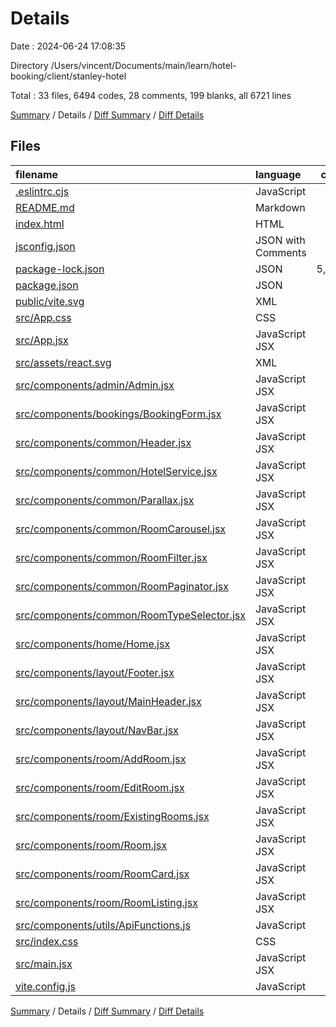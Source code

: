 # Details

Date : 2024-06-24 17:08:35

Directory /Users/vincent/Documents/main/learn/hotel-booking/client/stanley-hotel

Total : 33 files,  6494 codes, 28 comments, 199 blanks, all 6721 lines

[Summary](results.md) / Details / [Diff Summary](diff.md) / [Diff Details](diff-details.md)

## Files
| filename | language | code | comment | blank | total |
| :--- | :--- | ---: | ---: | ---: | ---: |
| [.eslintrc.cjs](/.eslintrc.cjs) | JavaScript | 21 | 0 | 1 | 22 |
| [README.md](/README.md) | Markdown | 5 | 0 | 4 | 9 |
| [index.html](/index.html) | HTML | 13 | 0 | 1 | 14 |
| [jsconfig.json](/jsconfig.json) | JSON with Comments | 8 | 1 | 1 | 10 |
| [package-lock.json](/package-lock.json) | JSON | 5,036 | 0 | 1 | 5,037 |
| [package.json](/package.json) | JSON | 38 | 0 | 1 | 39 |
| [public/vite.svg](/public/vite.svg) | XML | 1 | 0 | 0 | 1 |
| [src/App.css](/src/App.css) | CSS | 37 | 0 | 6 | 43 |
| [src/App.jsx](/src/App.jsx) | JavaScript JSX | 32 | 0 | 4 | 36 |
| [src/assets/react.svg](/src/assets/react.svg) | XML | 1 | 0 | 0 | 1 |
| [src/components/admin/Admin.jsx](/src/components/admin/Admin.jsx) | JavaScript JSX | 14 | 0 | 2 | 16 |
| [src/components/bookings/BookingForm.jsx](/src/components/bookings/BookingForm.jsx) | JavaScript JSX | 76 | 0 | 14 | 90 |
| [src/components/common/Header.jsx](/src/components/common/Header.jsx) | JavaScript JSX | 12 | 0 | 2 | 14 |
| [src/components/common/HotelService.jsx](/src/components/common/HotelService.jsx) | JavaScript JSX | 85 | 0 | 3 | 88 |
| [src/components/common/Parallax.jsx](/src/components/common/Parallax.jsx) | JavaScript JSX | 15 | 0 | 2 | 17 |
| [src/components/common/RoomCarousel.jsx](/src/components/common/RoomCarousel.jsx) | JavaScript JSX | 67 | 0 | 7 | 74 |
| [src/components/common/RoomFilter.jsx](/src/components/common/RoomFilter.jsx) | JavaScript JSX | 31 | 1 | 6 | 38 |
| [src/components/common/RoomPaginator.jsx](/src/components/common/RoomPaginator.jsx) | JavaScript JSX | 20 | 0 | 2 | 22 |
| [src/components/common/RoomTypeSelector.jsx](/src/components/common/RoomTypeSelector.jsx) | JavaScript JSX | 66 | 0 | 7 | 73 |
| [src/components/home/Home.jsx](/src/components/home/Home.jsx) | JavaScript JSX | 19 | 0 | 2 | 21 |
| [src/components/layout/Footer.jsx](/src/components/layout/Footer.jsx) | JavaScript JSX | 17 | 0 | 5 | 22 |
| [src/components/layout/MainHeader.jsx](/src/components/layout/MainHeader.jsx) | JavaScript JSX | 13 | 0 | 2 | 15 |
| [src/components/layout/NavBar.jsx](/src/components/layout/NavBar.jsx) | JavaScript JSX | 79 | 5 | 5 | 89 |
| [src/components/room/AddRoom.jsx](/src/components/room/AddRoom.jsx) | JavaScript JSX | 120 | 1 | 16 | 137 |
| [src/components/room/EditRoom.jsx](/src/components/room/EditRoom.jsx) | JavaScript JSX | 132 | 1 | 24 | 157 |
| [src/components/room/ExistingRooms.jsx](/src/components/room/ExistingRooms.jsx) | JavaScript JSX | 132 | 0 | 15 | 147 |
| [src/components/room/Room.jsx](/src/components/room/Room.jsx) | JavaScript JSX | 61 | 0 | 10 | 71 |
| [src/components/room/RoomCard.jsx](/src/components/room/RoomCard.jsx) | JavaScript JSX | 32 | 0 | 2 | 34 |
| [src/components/room/RoomListing.jsx](/src/components/room/RoomListing.jsx) | JavaScript JSX | 10 | 0 | 3 | 13 |
| [src/components/utils/ApiFunctions.js](/src/components/utils/ApiFunctions.js) | JavaScript | 96 | 14 | 12 | 122 |
| [src/index.css](/src/index.css) | CSS | 191 | 4 | 34 | 229 |
| [src/main.jsx](/src/main.jsx) | JavaScript JSX | 9 | 0 | 3 | 12 |
| [vite.config.js](/vite.config.js) | JavaScript | 5 | 1 | 2 | 8 |

[Summary](results.md) / Details / [Diff Summary](diff.md) / [Diff Details](diff-details.md)